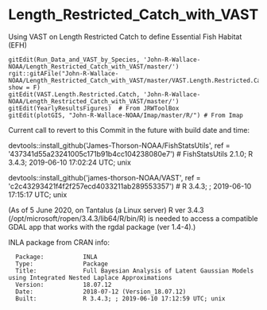 # Length_Restricted_Catch_with_VAST
Using VAST on Length Restricted Catch to define Essential Fish Habitat (EFH)

    gitEdit(Run_Data_and_VAST_by_Species, 'John-R-Wallace-NOAA/Length_Restricted_Catch_with_VAST/master/')
    rgit::gitAFile("John-R-Wallace-NOAA/Length_Restricted_Catch_with_VAST/master/VAST.Length.Restricted.Catch.R", show = F)
    gitEdit(VAST.Length.Restricted.Catch, 'John-R-Wallace-NOAA/Length_Restricted_Catch_with_VAST/master/')
    gitEdit(YearlyResultsFigures)  # From JRWToolBox
    gitEdit(plotGIS, "John-R-Wallace-NOAA/Imap/master/R/") # From Imap

Current call to revert to this Commit in the future with build date and time:

devtools::install_github('James-Thorson-NOAA/FishStatsUtils', ref = '437341d55a23241005c171b91b4cc104238080e7')  # FishStatsUtils 2.1.0; R 3.4.3; 2019-06-10 17:02:24 UTC; unix

devtools::install_github('james-thorson-NOAA/VAST', ref = 'c2c43293421f4f2f257ecd4033211ab289553357')  # R 3.4.3; ; 2019-06-10 17:15:17 UTC; unix

(As of 5 June 2020, on Tantalus (a Linux server) R ver 3.4.3 (/opt/microsoft/ropen/3.4.3/lib64/R/bin/R) is needed to access a compatible GDAL app that works with the rgdal package (ver 1.4-4).)

INLA package from CRAN info:

      Package:           INLA
      Type:              Package
      Title:             Full Bayesian Analysis of Latent Gaussian Models using Integrated Nested Laplace Approximations
      Version:           18.07.12
      Date:              2018-07-12 (Version_18.07.12)
      Built:             R 3.4.3; ; 2019-06-10 17:12:59 UTC; unix
      



